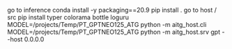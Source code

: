 go to inference
conda install -y packaging==20.9
pip install .
go to host / src
pip install typer colorama bottle loguru
MODEL=/projects/Temp/PT_GPTNEO125_ATG python -m aitg_host.cli
MODEL=/projects/Temp/PT_GPTNEO125_ATG python -m aitg_host.srv gpt --host 0.0.0.0